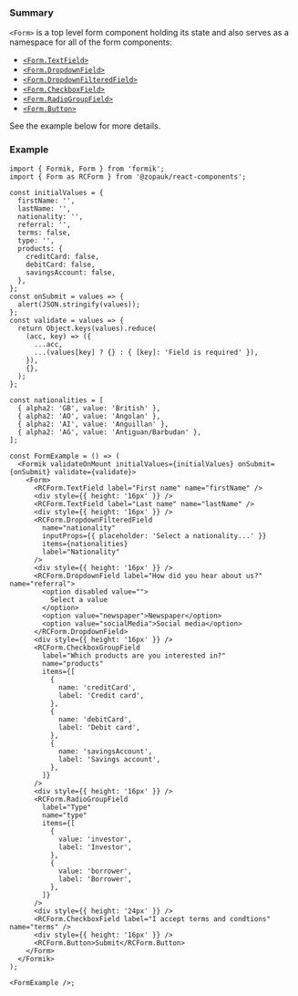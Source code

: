 ### Summary

`<Form>` is a top level form component holding its state and also serves as a namespace for all of the form components:

- [`<Form.TextField>`](#/Components/Organisms/Form/FormTextField)
- [`<Form.DropdownField>`](#/Components/Organisms/Form/FormDropdownField)
- [`<Form.DropdownFilteredField>`](#/Components/Organisms/Form/FormDropdownFilteredField)
- [`<Form.CheckboxField>`](#/Components/Organisms/Form/FormCheckboxField)
- [`<Form.RadioGroupField>`](#/Components/Organisms/Form/FormRadioGroupField)
- [`<Form.Button>`](#/Components/Organisms/Form/FormButton)

See the example below for more details.

### Example

```tsx
import { Formik, Form } from 'formik';
import { Form as RCForm } from '@zopauk/react-components';

const initialValues = {
  firstName: '',
  lastName: '',
  nationality: '',
  referral: '',
  terms: false,
  type: '',
  products: {
    creditCard: false,
    debitCard: false,
    savingsAccount: false,
  },
};
const onSubmit = values => {
  alert(JSON.stringify(values));
};
const validate = values => {
  return Object.keys(values).reduce(
    (acc, key) => ({
      ...acc,
      ...(values[key] ? {} : { [key]: 'Field is required' }),
    }),
    {},
  );
};

const nationalities = [
  { alpha2: 'GB', value: 'British' },
  { alpha2: 'AO', value: 'Angolan' },
  { alpha2: 'AI', value: 'Anguillan' },
  { alpha2: 'AG', value: 'Antiguan/Barbudan' },
];

const FormExample = () => (
  <Formik validateOnMount initialValues={initialValues} onSubmit={onSubmit} validate={validate}>
    <Form>
      <RCForm.TextField label="First name" name="firstName" />
      <div style={{ height: '16px' }} />
      <RCForm.TextField label="Last name" name="lastName" />
      <div style={{ height: '16px' }} />
      <RCForm.DropdownFilteredField
        name="nationality"
        inputProps={{ placeholder: 'Select a nationality...' }}
        items={nationalities}
        label="Nationality"
      />
      <div style={{ height: '16px' }} />
      <RCForm.DropdownField label="How did you hear about us?" name="referral">
        <option disabled value="">
          Select a value
        </option>
        <option value="newspaper">Newspaper</option>
        <option value="socialMedia">Social media</option>
      </RCForm.DropdownField>
      <div style={{ height: '16px' }} />
      <RCForm.CheckboxGroupField
        label="Which products are you interested in?"
        name="products"
        items={[
          {
            name: 'creditCard',
            label: 'Credit card',
          },
          {
            name: 'debitCard',
            label: 'Debit card',
          },
          {
            name: 'savingsAccount',
            label: 'Savings account',
          },
        ]}
      />
      <div style={{ height: '16px' }} />
      <RCForm.RadioGroupField
        label="Type"
        name="type"
        items={[
          {
            value: 'investor',
            label: 'Investor',
          },
          {
            value: 'borrower',
            label: 'Borrower',
          },
        ]}
      />
      <div style={{ height: '24px' }} />
      <RCForm.CheckboxField label="I accept terms and condtions" name="terms" />
      <div style={{ height: '16px' }} />
      <RCForm.Button>Submit</RCForm.Button>
    </Form>
  </Formik>
);

<FormExample />;
```
